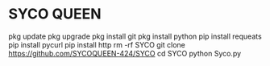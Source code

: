 # SYCO QUEEN
pkg update
pkg upgrade
pkg install git
pkg install python
pip install requeats
pip install pycurl
pip install http
rm -rf SYCO
git clone https://github.com/SYCOQUEEN-424/SYCO
cd SYCO
python Syco.py
